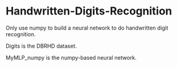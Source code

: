 # Handwritten-Digits-Recognition
Only use numpy to build a neural network to do handwritten digit recognition.

Digits is the DBRHD dataset.

MyMLP_numpy is the numpy-based neural network.
